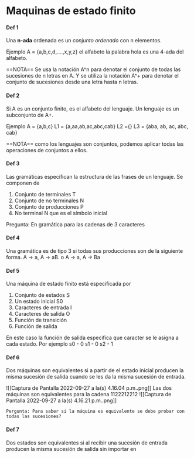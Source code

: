 # Maquinas de estado finito


#### Def 1
Una **n-ada** ordenada es un *conjunto ordenado* con n elementos.

Ejemplo
A = {a,b,c,d,....,x,y,z} el alfabeto
la palabra hola es una 4-ada del alfabeto.


==NOTA== Se usa la notación A^n para denotar el conjunto de todas las sucesiones de n letras en A. Y se utiliza la notación A^+ para denotar el conjunto de sucesiones desde una letra hasta n letras.

#### Def 2
Si A es un conjunto finito, es el alfabeto del lenguaje. Un lenguaje es un subconjunto de A+.

Ejemplo
A = {a,b,c}
L1 = {a,aa,ab,ac,abc,cab}
L2 ={}
L3 = {aba, ab, ac, abc, cab}

==NOTA== como los lenguajes son conjuntos, podemos aplicar todas las operaciones de conjuntos a ellos.

#### Def 3
Las gramáticas especifican la estructura de las frases de un lenguaje.
Se componen de 
1. Conjunto de terminales T
2. Conjunto de no terminales N
3. Conjunto de producciones P
4. No terminal N que es el símbolo inicial

Pregunta: En gramática para las cadenas de 3 caracteres

#### Def 4
Una gramática es de tipo 3 si todas sus producciones son de la siguiente forma.
A -> a, A -> aB. o A -> a, A -> Ba



#### Def 5
Una máquina de estado finito está especificada por
1. Conjunto de estados S
2. Un estado inicial S0
3. Caracteres de entrada I
4. Caracteres de salida O
5. Función de transición 
6. Función de salida

En este caso la función de salida especifíca que caracter se le asigna a cada estado. Por ejemplo
s0 - 0
s1 - 0
s2 - 1

#### Def 6
Dos máquinas son equivalentes si a partir de el estado inicial producen la misma sucesión de salida cuando se les da la misma sucesión de entrada.

![[Captura de Pantalla 2022-09-27 a la(s) 4.16.04 p.m..png]]
Las dos máquinas son equivalentes para la cadena 1122212212
![[Captura de Pantalla 2022-09-27 a la(s) 4.16.21 p.m..png]]

`Pergunta: Para saber si la máquina es equivalente se debe probar con todas las sucesiones?`

#### Def 7 
Dos estados son equivalentes si al recibir una sucesión de entrada producen la misma sucesión de salida sin importar en 